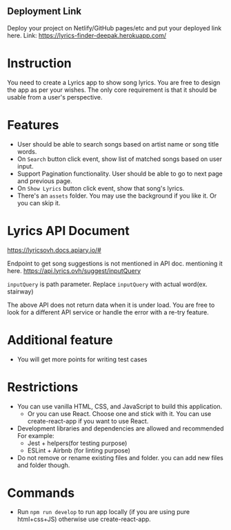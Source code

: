 ## Deployment Link

Deploy your project on Netlify/GitHub pages/etc and put your deployed link here.
Link: https://lyrics-finder-deepak.herokuapp.com/

# Instruction

You need to create a Lyrics app to show song lyrics. You are free to design the app as per your wishes. The only core requirement is that it should be usable from a user's perspective.

# Features

- User should be able to search songs based on artist name or song title words.
- On `Search` button click event, show list of matched songs based on user input.
- Support Pagination functionality. User should be able to go to next page and previous page.
- On `Show Lyrics` button click event, show that song's lyrics.
- There's an `assets` folder. You may use the background if you like it. Or you can skip it.

# Lyrics API Document

https://lyricsovh.docs.apiary.io/#

Endpoint to get song suggestions is not mentioned in API doc. mentioning it here.
https://api.lyrics.ovh/suggest/inputQuery

`inputQuery` is path parameter. Replace `inputQuery` with actual word(ex. stairway)

The above API does not return data when it is under load. You are free to look for a different API service or handle the error with a re-try feature.

# Additional feature

- You will get more points for writing test cases

# Restrictions

- You can use vanilla HTML, CSS, and JavaScript to build this application.
  - Or you can use React. Choose one and stick with it. You can use create-react-app if you want to use React.
- Development libraries and dependencies are allowed and recommended
  For example:
  - Jest + helpers(for testing purpose)
  - ESLint + Airbnb (for linting purpose)
- Do not remove or rename existing files and folder. you can add new files and folder though.

# Commands

- Run `npm run develop` to run app locally (if you are using pure html+css+JS) otherwise use create-react-app.
